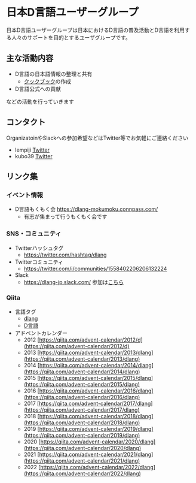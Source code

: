 # 日本D言語ユーザーグループ

日本D言語ユーザーグループは日本におけるD言語の普及活動とD言語を利用する人々のサポートを目的とするユーザグループです。

## 主な活動内容

- D言語の日本語情報の整理と共有
    - [クックブック](https://github.com/dlang-jp/Cookbook)の作成
- D言語公式への貢献

などの活動を行っていきます

## コンタクト

OrganizatoinやSlackへの参加希望などはTwitter等でお気軽にご連絡ください

- lempiji [Twitter](https://twitter.com/lempiji)
- kubo39  [Twitter](https://twitter.com/shitsyndrome)

## リンク集

### イベント情報

- D言語もくもく会 https://dlang-mokumoku.connpass.com/
  - 有志が集まって行うもくもく会です

### SNS・コミュニティ

- Twitterハッシュタグ
    - https://twitter.com/hashtag/dlang
- Twitterコミュニティ
    - https://twitter.com/i/communities/1558402206206132224
- Slack
    - https://dlang-jp.slack.com/ 参加は[こちら](https://join.slack.com/t/dlang-jp/shared_invite/zt-dh9boxuv-b0y7fnHwwM6I5dtxV2uhmg)

### Qiita

- 言語タグ
    - [dlang](https://qiita.com/tags/dlang)
    - [D言語](https://qiita.com/tags/d言語)
- アドベントカレンダー
    - 2012 [https://qiita.com/advent-calendar/2012/d](https://qiita.com/advent-calendar/2012/d)
    - 2013 [https://qiita.com/advent-calendar/2013/dlang](https://qiita.com/advent-calendar/2013/dlang)
    - 2014 [https://qiita.com/advent-calendar/2014/dlang](https://qiita.com/advent-calendar/2014/dlang)
    - 2015 [https://qiita.com/advent-calendar/2015/dlang](https://qiita.com/advent-calendar/2015/dlang)
    - 2016 [https://qiita.com/advent-calendar/2016/dlang](https://qiita.com/advent-calendar/2016/dlang)
    - 2017 [https://qiita.com/advent-calendar/2017/dlang](https://qiita.com/advent-calendar/2017/dlang)
    - 2018 [https://qiita.com/advent-calendar/2018/dlang](https://qiita.com/advent-calendar/2018/dlang)
    - 2019 [https://qiita.com/advent-calendar/2019/dlang](https://qiita.com/advent-calendar/2019/dlang)
    - 2020 [https://qiita.com/advent-calendar/2020/dlang](https://qiita.com/advent-calendar/2020/dlang)
    - 2021 [https://qiita.com/advent-calendar/2021/dlang](https://qiita.com/advent-calendar/2021/dlang)
    - 2022 [https://qiita.com/advent-calendar/2022/dlang](https://qiita.com/advent-calendar/2022/dlang)

